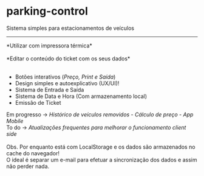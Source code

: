 # parking-control

Sistema simples para estacionamentos de veículos <br>
<hr>
*Utilizar com impressora térmica* <br><br>
*Editar o conteúdo do ticket com os seus dados* <br><br>

- Botões interativos (*Preço, Print e Saída*)
- Design simples e autoexplicativo (UX/UI)!
- Sistema de Entrada e Saída
- Sistema de Data e Hora (Com armazenamento local)
- Emissão de Ticket

Em progresso -> *Histórico de veículos removidos - Cálculo de preço - App Mobile* <br>
To do -> *Atualizações frequentes para melhorar o funcionamento client side* <br><br>
Obs. Por enquanto está com LocalStorage e os dados são armazenados no cache do navegador! <br> O ideal é separar um e-mail para efetuar a sincronização dos dados e assim não perder nada.
